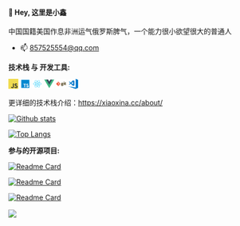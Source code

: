 #### 👋 Hey, 这里是小鑫
中国国籍美国作息非洲运气俄罗斯脾气，一个能力很小欲望很大的普通人

- 📫 857525554@qq.com


**技术栈 与 开发工具:**

<code><img height="20" src="https://raw.githubusercontent.com/github/explore/80688e429a7d4ef2fca1e82350fe8e3517d3494d/topics/javascript/javascript.png"></code>
<code><img height="20" src="https://github.com/likaia/likaia/blob/main/typescript.png"></code>
<code><img height="20" src="https://raw.githubusercontent.com/github/explore/80688e429a7d4ef2fca1e82350fe8e3517d3494d/topics/react/react.png"></code>
<code><img height="20" src="https://raw.githubusercontent.com/github/explore/80688e429a7d4ef2fca1e82350fe8e3517d3494d/topics/vue/vue.png"></code>
<code><img height="20" src="https://raw.githubusercontent.com/github/explore/80688e429a7d4ef2fca1e82350fe8e3517d3494d/topics/git/git.png"></code>
<code><img height="20" src="https://raw.githubusercontent.com/isxiaoxin/isxiaoxin/main/vscode.png"></code>

更详细的技术栈介绍：https://xiaoxina.cc/about/

[![Github stats](https://github-readme-stats.vercel.app/api?username=isxiaoxin&show_icons=true&include_all_commits=true)](https://github.com/isxiaoxin/github-readme-stats)

[![Top Langs](https://github-readme-stats.vercel.app/api/top-langs/?username=isxiaoxin&layout=compact)](https://github.com/YourUsername/github-readme-stats)

**参与的开源项目:**

[![Readme Card](https://github-readme-stats.vercel.app/api/pin/?username=isxiaoxin&repo=hexo-theme-Chic)](https://github.com/Siricee/hexo-theme-Chic)

[![Readme Card](https://github-readme-stats.vercel.app/api/pin/?username=isxiaoxin&repo=cuke-ui)](https://github.com/cuke-ui/cuke-ui)

[![Readme Card](https://github-readme-stats.vercel.app/api/pin/?username=isxiaoxin&repo=hexo-theme-ocean)](https://github.com/zhwangart/hexo-theme-ocean)

<img src="https://komarev.com/ghpvc/?username=isxiaoxin&&style=flat-square" align="center" />
